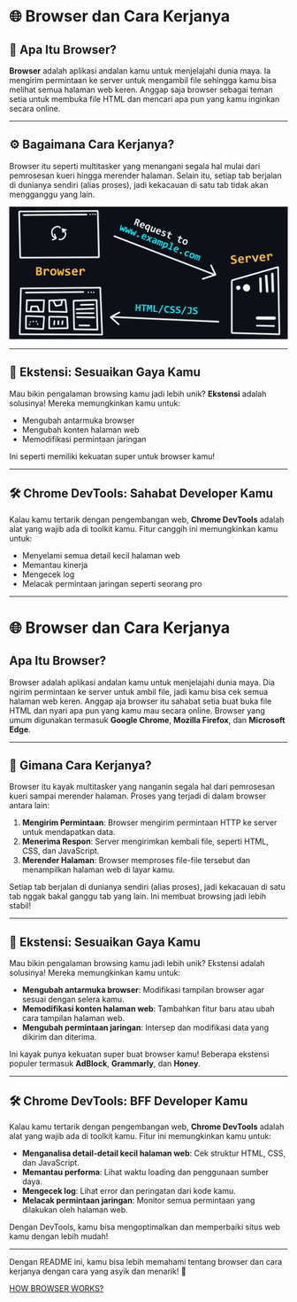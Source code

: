 # 🌐 Browser dan Cara Kerjanya

## 📖 Apa Itu Browser?
**Browser** adalah aplikasi andalan kamu untuk menjelajahi dunia maya. Ia mengirim permintaan ke server untuk mengambil file sehingga kamu bisa melihat semua halaman web keren. Anggap saja browser sebagai teman setia untuk membuka file HTML dan mencari apa pun yang kamu inginkan secara online.

---

## ⚙️ Bagaimana Cara Kerjanya?
Browser itu seperti multitasker yang menangani segala hal mulai dari pemrosesan kueri hingga merender halaman. Selain itu, setiap tab berjalan di dunianya sendiri (alias proses), jadi kekacauan di satu tab tidak akan mengganggu yang lain.

![Ilustrasi Cara Kerja Browser](img/image-1.png) <!-- Ganti dengan URL gambar yang relevan -->

---

## 🎨 Ekstensi: Sesuaikan Gaya Kamu
Mau bikin pengalaman browsing kamu jadi lebih unik? **Ekstensi** adalah solusinya! Mereka memungkinkan kamu untuk:
- Mengubah antarmuka browser
- Mengubah konten halaman web
- Memodifikasi permintaan jaringan

Ini seperti memiliki kekuatan super untuk browser kamu!

---

## 🛠️ Chrome DevTools: Sahabat Developer Kamu
Kalau kamu tertarik dengan pengembangan web, **Chrome DevTools** adalah alat yang wajib ada di toolkit kamu. Fitur canggih ini memungkinkan kamu untuk:
- Menyelami semua detail kecil halaman web
- Memantau kinerja
- Mengecek log
- Melacak permintaan jaringan seperti seorang pro

---

# 🌐 **Browser dan Cara Kerjanya**

## Apa Itu Browser?
Browser adalah aplikasi andalan kamu untuk menjelajahi dunia maya. Dia ngirim permintaan ke server untuk ambil file, jadi kamu bisa cek semua halaman web keren. Anggap aja browser itu sahabat setia buat buka file HTML dan nyari apa pun yang kamu mau secara online. Browser yang umum digunakan termasuk **Google Chrome**, **Mozilla Firefox**, dan **Microsoft Edge**.

---

## 🚀 **Gimana Cara Kerjanya?**
Browser itu kayak multitasker yang nanganin segala hal dari pemrosesan kueri sampai merender halaman. Proses yang terjadi di dalam browser antara lain:
1. **Mengirim Permintaan**: Browser mengirim permintaan HTTP ke server untuk mendapatkan data.
2. **Menerima Respon**: Server mengirimkan kembali file, seperti HTML, CSS, dan JavaScript.
3. **Merender Halaman**: Browser memproses file-file tersebut dan menampilkan halaman web di layar kamu.

Setiap tab berjalan di dunianya sendiri (alias proses), jadi kekacauan di satu tab nggak bakal ganggu tab yang lain. Ini membuat browsing jadi lebih stabil!

---

## 🎨 **Ekstensi: Sesuaikan Gaya Kamu**
Mau bikin pengalaman browsing kamu jadi lebih unik? Ekstensi adalah solusinya! Mereka memungkinkan kamu untuk:
- **Mengubah antarmuka browser**: Modifikasi tampilan browser agar sesuai dengan selera kamu.
- **Memodifikasi konten halaman web**: Tambahkan fitur baru atau ubah cara tampilan halaman web.
- **Mengubah permintaan jaringan**: Intersep dan modifikasi data yang dikirim dan diterima.

Ini kayak punya kekuatan super buat browser kamu! Beberapa ekstensi populer termasuk **AdBlock**, **Grammarly**, dan **Honey**.

---

## 🛠️ **Chrome DevTools: BFF Developer Kamu**
Kalau kamu tertarik dengan pengembangan web, **Chrome DevTools** adalah alat yang wajib ada di toolkit kamu. Fitur ini memungkinkan kamu untuk:
- **Menganalisa detail-detail kecil halaman web**: Cek struktur HTML, CSS, dan JavaScript.
- **Memantau performa**: Lihat waktu loading dan penggunaan sumber daya.
- **Mengecek log**: Lihat error dan peringatan dari kode kamu.
- **Melacak permintaan jaringan**: Monitor semua permintaan yang dilakukan oleh halaman web.

Dengan DevTools, kamu bisa mengoptimalkan dan memperbaiki situs web kamu dengan lebih mudah!

---

Dengan README ini, kamu bisa lebih memahami tentang browser dan cara kerjanya dengan cara yang asyik dan menarik! 🎉

[HOW BROWSER WORKS?](how_browser_work.md)